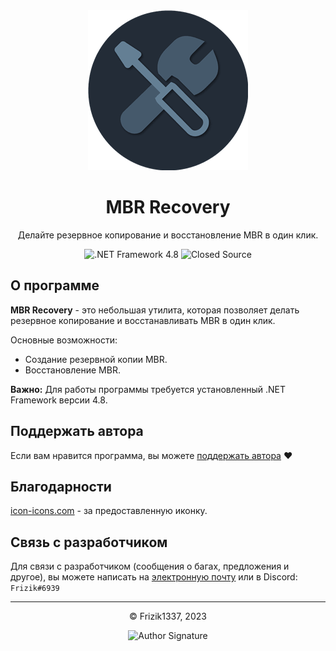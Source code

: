 <div align="center">
  <img src="https://raw.githubusercontent.com/frizik1337/MBR-Recovery/main/img/MBR%20Recovery.png" alt="MBR Recovery">
  <h1>MBR Recovery</h1>
  <p>Делайте резервное копирование и восстановление MBR в один клик.</p>
</div>

<div align="center">
  <img src="https://img.shields.io/badge/.NET%20Framework-4.8-brightgreen" alt=".NET Framework 4.8">
  <img src="https://img.shields.io/badge/Code%20Status-Closed-brightred" alt="Closed Source">
</div>

## О программе

**MBR Recovery** - это небольшая утилита, которая позволяет делать резервное копирование и восстанавливать MBR в один клик.

Основные возможности:
- Создание резервной копии MBR.
- Восстановление MBR.

**Важно:** Для работы программы требуется установленный .NET Framework версии 4.8.

## Поддержать автора

Если вам нравится программа, вы можете [поддержать автора](https://www.donationalerts.com/r/frizik1337d) ❤️

## Благодарности

[icon-icons.com](https://icon-icons.com/ru/%D0%B7%D0%BD%D0%B0%D1%87%D0%BE%D0%BA/%D0%BE%D1%84%D0%B8%D1%81-%D1%80%D0%B5%D0%BC%D0%BE%D0%BD%D1%82-%D0%B8%D0%BD%D1%81%D1%82%D1%80%D1%83%D0%BC%D0%B5%D0%BD%D1%82-%D0%BE%D1%82%D0%B2%D0%B5%D1%80%D1%82%D0%BA%D0%B8-%D0%B8%D0%BD%D1%81%D1%82%D1%80%D1%83%D0%BC%D0%B5%D0%BD%D1%82%D1%8B-%D0%B3%D0%B0%D0%B5%D1%87%D0%BD%D1%8B%D0%B9-%D0%BA%D0%BB%D1%8E%D1%87/107766) - за предоставленную иконку.


## Связь с разработчиком

Для связи с разработчиком (сообщения о багах, предложения и другое), вы можете написать на [электронную почту](mailto:frizikcreate@gmail.com) или в Discord: `Frizik#6939`

<div align="center">
  <hr>
  <p>&copy; Frizik1337, 2023</p>
  <img src="https://github.com/frizik1337/MBR-Recovery/assets/124034286/557e1e31-38ca-4a4d-b928-64b0c71bc822" alt="Author Signature">
</div>
